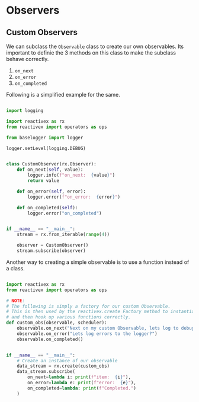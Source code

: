 # Observers

## Custom Observers

We can subclass the `Observable` class to create our own observables. Its important to definie the 3 methods on this class to make the subclass behave correctly.
1. `on_next`
2. `on_error`
3. `on_completed`

Following is a simplified example for the same.

```python

import logging

import reactivex as rx
from reactivex import operators as ops

from baselogger import logger

logger.setLevel(logging.DEBUG)


class CustomObserver(rx.Observer):
    def on_next(self, value):
        logger.info(f"on_next:  {value}")
        return value

    def on_error(self, error):
        logger.error(f"on_error:  {error}")

    def on_completed(self):
        logger.error("on_completed")


if __name__ == "__main__":
    stream = rx.from_iterable(range(4))

    observer = CustomObserver()
    stream.subscribe(observer)
```


Another way to creating a simple observable is to use a function instead of a class.

```python

import reactivex as rx
from reactivex import operators as ops

# NOTE:
# The following is simply a factory for our custom Observable.
# This is then used by the reactivex.create Factory method to instantiate
# and then hook up various functions correctly.
def custom_obs(observable, scheduler):
    observable.on_next("Next on my custom Observable, lets log to debug logger?")
    observable.on_error("Lets log errors to the logger?")
    observable.on_completed()


if __name__ == "__main__":
    # Create an instance of our observable
    data_stream = rx.create(custom_obs)
    data_stream.subscribe(
        on_next=lambda i: print(f"item:  {i}"),
        on_error=lambda e: print(f"error:  {e}"),
        on_completed=lambda: print(f"Completed.")
    )

```
